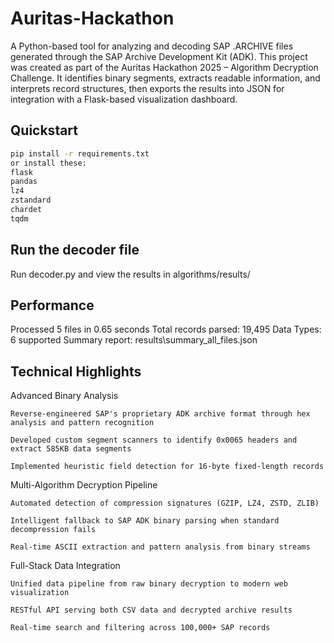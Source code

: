 # Auritas-Hackathon

A Python-based tool for analyzing and decoding SAP .ARCHIVE files generated through the SAP Archive Development Kit (ADK).
This project was created as part of the Auritas Hackathon 2025 – Algorithm Decryption Challenge.
It identifies binary segments, extracts readable information, and interprets record structures,
then exports the results into JSON for integration with a Flask-based visualization dashboard.

## Quickstart
```bash
pip install -r requirements.txt
or install these:
flask
pandas
lz4
zstandard
chardet
tqdm
```
## Run the decoder file
Run decoder.py and view the results in algorithms/results/ 

## Performance
Processed 5 files in 0.65 seconds
Total records parsed: 19,495
Data Types: 6 supported
Summary report: results\summary_all_files.json

## Technical Highlights

Advanced Binary Analysis

    Reverse-engineered SAP's proprietary ADK archive format through hex analysis and pattern recognition

    Developed custom segment scanners to identify 0x0065 headers and extract 585KB data segments

    Implemented heuristic field detection for 16-byte fixed-length records

Multi-Algorithm Decryption Pipeline

    Automated detection of compression signatures (GZIP, LZ4, ZSTD, ZLIB)

    Intelligent fallback to SAP ADK binary parsing when standard decompression fails

    Real-time ASCII extraction and pattern analysis from binary streams

Full-Stack Data Integration

    Unified data pipeline from raw binary decryption to modern web visualization

    RESTful API serving both CSV data and decrypted archive results

    Real-time search and filtering across 100,000+ SAP records
